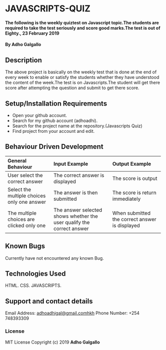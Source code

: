 # JAVASCRIPTS-QUIZ
#### The following is the weekly quiztest on Javascript topic.The students are required to take the test seriously and score good marks.The test is out of Eighty., 23 February 2019
#### By Adho Galgallo
## Description
The above project is basically on the  weekly test that is done at the end of every week to enable or satisfy the students whether they have understood the content of the week.The test is on Javascripts.The student will get there score after attempting the question and submit to get there score. 
## Setup/Installation Requirements
* Open your github account.
* Search for my github account (adhoadhi).
* Search for the project name at the repository.(Javascripts Quiz)
* Find project from your account and edit.
## Behaviour Driven Development
| General Behaviour    | Input Example   |  Output Example|
| :-----------------| :--------------- | :-------------- |
| User select the correct answer | The correct answer is displayed|The score is output |
| Select the multiple choices only one answer | The answer is then submitted|The score is return immediately|
| The multiple choices are clicked only one| The answer selected shows whether the user qualify the correct answer| When submitted the correct answer is displayed|


## Known Bugs
Currently have not encountered any known Bug.
## Technologies Used
HTML.
CSS.
JAVASCRIPTS.
## Support and contact details
Email Address: adhoadhigal@gmail.comhkh
Phone Number: +254 748393309
### License
MIT License
Copyright (c) 2019 **Adho Galgallo**
  